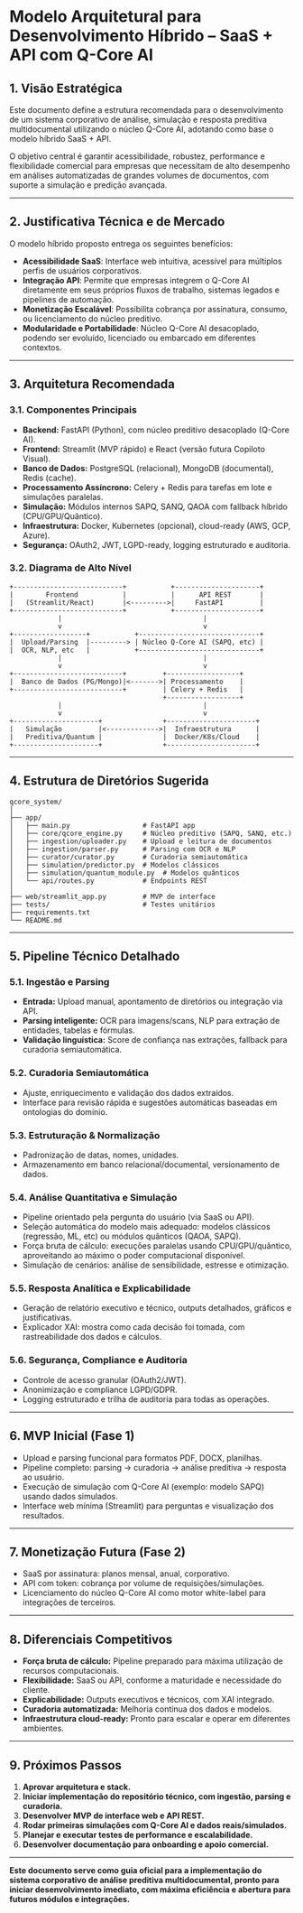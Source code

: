 # Modelo Arquitetural para Desenvolvimento Híbrido – SaaS + API com Q-Core AI

## 1. Visão Estratégica

Este documento define a estrutura recomendada para o desenvolvimento de um sistema corporativo de análise, simulação e resposta preditiva multidocumental utilizando o núcleo Q-Core AI, adotando como base o modelo híbrido SaaS + API.

O objetivo central é garantir acessibilidade, robustez, performance e flexibilidade comercial para empresas que necessitam de alto desempenho em análises automatizadas de grandes volumes de documentos, com suporte a simulação e predição avançada.

---

## 2. Justificativa Técnica e de Mercado

O modelo híbrido proposto entrega os seguintes benefícios:

- **Acessibilidade SaaS**: Interface web intuitiva, acessível para múltiplos perfis de usuários corporativos.
- **Integração API**: Permite que empresas integrem o Q-Core AI diretamente em seus próprios fluxos de trabalho, sistemas legados e pipelines de automação.
- **Monetização Escalável**: Possibilita cobrança por assinatura, consumo, ou licenciamento do núcleo preditivo.
- **Modularidade e Portabilidade**: Núcleo Q-Core AI desacoplado, podendo ser evoluído, licenciado ou embarcado em diferentes contextos.

---

## 3. Arquitetura Recomendada

### 3.1. Componentes Principais

- **Backend:** FastAPI (Python), com núcleo preditivo desacoplado (Q-Core AI).
- **Frontend:** Streamlit (MVP rápido) e React (versão futura Copiloto Visual).
- **Banco de Dados:** PostgreSQL (relacional), MongoDB (documental), Redis (cache).
- **Processamento Assíncrono:** Celery + Redis para tarefas em lote e simulações paralelas.
- **Simulação:** Módulos internos SAPQ, SANQ, QAOA com fallback híbrido (CPU/GPU/Quântico).
- **Infraestrutura:** Docker, Kubernetes (opcional), cloud-ready (AWS, GCP, Azure).
- **Segurança:** OAuth2, JWT, LGPD-ready, logging estruturado e auditoria.

### 3.2. Diagrama de Alto Nível

```
+---------------------------+           +---------------------+
|        Frontend           |           |      API REST       |
|   (Streamlit/React)       |<--------->|     FastAPI         |
+---------------------------+           +---------------------+
            |                                   |
            v                                   v
+------------------+           +------------------------------+
|  Upload/Parsing  |---------> | Núcleo Q-Core AI (SAPQ, etc) |
|  OCR, NLP, etc   |           +------------------------------+
            |                                   |
            v                                   v
+---------------------------+         +------------------+
|  Banco de Dados (PG/Mongo)|<------->| Processamento    |
+---------------------------+         | Celery + Redis   |
                                      +------------------+
            |                                   |
            v                                   v
+---------------------+               +----------------------+
|   Simulação         |<------------->|  Infraestrutura      |
|   Preditiva/Quantum |               |  Docker/K8s/Cloud    |
+---------------------+               +----------------------+
```

---

## 4. Estrutura de Diretórios Sugerida

```
qcore_system/
│
├── app/
│   ├── main.py                  # FastAPI app
│   ├── core/qcore_engine.py     # Núcleo preditivo (SAPQ, SANQ, etc.)
│   ├── ingestion/uploader.py    # Upload e leitura de documentos
│   ├── ingestion/parser.py      # Parsing com OCR e NLP
│   ├── curator/curator.py       # Curadoria semiautomática
│   ├── simulation/predictor.py  # Modelos clássicos
│   ├── simulation/quantum_module.py  # Modelos quânticos
│   └── api/routes.py            # Endpoints REST
│
├── web/streamlit_app.py         # MVP de interface
├── tests/                       # Testes unitários
├── requirements.txt
└── README.md
```

---

## 5. Pipeline Técnico Detalhado

### 5.1. Ingestão e Parsing

- **Entrada:** Upload manual, apontamento de diretórios ou integração via API.
- **Parsing inteligente:** OCR para imagens/scans, NLP para extração de entidades, tabelas e fórmulas.
- **Validação linguística:** Score de confiança nas extrações, fallback para curadoria semiautomática.

### 5.2. Curadoria Semiautomática

- Ajuste, enriquecimento e validação dos dados extraídos.
- Interface para revisão rápida e sugestões automáticas baseadas em ontologias do domínio.

### 5.3. Estruturação & Normalização

- Padronização de datas, nomes, unidades.
- Armazenamento em banco relacional/documental, versionamento de dados.

### 5.4. Análise Quantitativa e Simulação

- Pipeline orientado pela pergunta do usuário (via SaaS ou API).
- Seleção automática do modelo mais adequado: modelos clássicos (regressão, ML, etc) ou módulos quânticos (QAOA, SAPQ).
- Força bruta de cálculo: execuções paralelas usando CPU/GPU/quântico, aproveitando ao máximo o poder computacional disponível.
- Simulação de cenários: análise de sensibilidade, estresse e otimização.

### 5.5. Resposta Analítica e Explicabilidade

- Geração de relatório executivo e técnico, outputs detalhados, gráficos e justificativas.
- Explicador XAI: mostra como cada decisão foi tomada, com rastreabilidade dos dados e cálculos.

### 5.6. Segurança, Compliance e Auditoria

- Controle de acesso granular (OAuth2/JWT).
- Anonimização e compliance LGPD/GDPR.
- Logging estruturado e trilha de auditoria para todas as operações.

---

## 6. MVP Inicial (Fase 1)

- Upload e parsing funcional para formatos PDF, DOCX, planilhas.
- Pipeline completo: parsing → curadoria → análise preditiva → resposta ao usuário.
- Execução de simulação com Q-Core AI (exemplo: modelo SAPQ) usando dados simulados.
- Interface web mínima (Streamlit) para perguntas e visualização dos resultados.

---

## 7. Monetização Futura (Fase 2)

- SaaS por assinatura: planos mensal, anual, corporativo.
- API com token: cobrança por volume de requisições/simulações.
- Licenciamento do núcleo Q-Core AI como motor white-label para integrações de terceiros.

---

## 8. Diferenciais Competitivos

- **Força bruta de cálculo:** Pipeline preparado para máxima utilização de recursos computacionais.
- **Flexibilidade:** SaaS ou API, conforme a maturidade e necessidade do cliente.
- **Explicabilidade:** Outputs executivos e técnicos, com XAI integrado.
- **Curadoria automatizada:** Melhoria contínua dos dados e modelos.
- **Infraestrutura cloud-ready:** Pronto para escalar e operar em diferentes ambientes.

---

## 9. Próximos Passos

1. **Aprovar arquitetura e stack.**
2. **Iniciar implementação do repositório técnico, com ingestão, parsing e curadoria.**
3. **Desenvolver MVP de interface web e API REST.**
4. **Rodar primeiras simulações com Q-Core AI e dados reais/simulados.**
5. **Planejar e executar testes de performance e escalabilidade.**
6. **Desenvolver documentação para onboarding e apoio comercial.**

---

**Este documento serve como guia oficial para a implementação do sistema corporativo de análise preditiva multidocumental, pronto para iniciar desenvolvimento imediato, com máxima eficiência e abertura para futuros módulos e integrações.**
